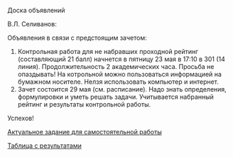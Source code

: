 Доска объявлений 

В.Л. Селиванов:

Объявления в связи с предстоящим зачетом:

1) Контрольная работа для не набравших проходной рейтинг (составляющий 21 балл) начнется в пятницу 23 мая в 17:10 в 301 (14 линия). Продолжительность 2 академических часа. Просьба не опаздывать! На котрольной можно пользоваться информацией на бумажном носителе. Нелзя использовать компьютер и интернет. 
2) Зачет состоится 29 мая (см. расписание). Надо знать определения, формулировки и уметь решать задачи. Учитывается набранный рейтинг и результаты контрольной работы.

Успехов!

 [Актуальное задание для самостоятельной работы](https://docs.yandex.ru/docs/view?url=ya-disk%3A%2F%2F%2Fdisk%2Flogic1-24%2Ftask8.pdf&name=task8.pdf&uid=246453&nosw=1) 


[Таблица с результатами](https://docs.google.com/spreadsheets/d/1hWs-h_UE4exrvA1FCt9DGwIyGDuvBcTa66hMARPSbEQ/edit?gid=0#gid=0)


